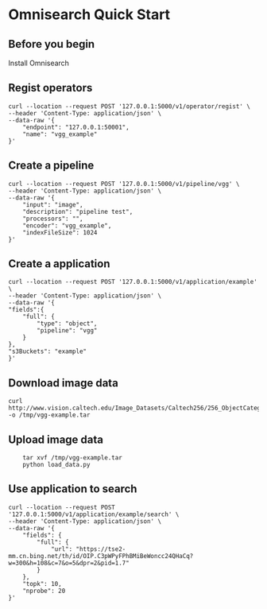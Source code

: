 # Omnisearch Quick Start
## Before you begin
Install Omnisearch
## Regist operators

    curl --location --request POST '127.0.0.1:5000/v1/operator/regist' \
    --header 'Content-Type: application/json' \
    --data-raw '{
	    "endpoint": "127.0.0.1:50001",
	    "name": "vgg_example"
    }'
## Create a pipeline

    curl --location --request POST '127.0.0.1:5000/v1/pipeline/vgg' \
    --header 'Content-Type: application/json' \
    --data-raw '{
    	"input": "image",
    	"description": "pipeline test",
    	"processors": "",
    	"encoder": "vgg_example",
    	"indexFileSize": 1024
    }'

## Create a application

    curl --location --request POST '127.0.0.1:5000/v1/application/example' \
    --header 'Content-Type: application/json' \
    --data-raw '{
    "fields":{
    	"full": {
    		"type": "object",
    		"pipeline": "vgg"
     	}
    },
    "s3Buckets": "example"
    }'

## Download image data

    curl http://www.vision.caltech.edu/Image_Datasets/Caltech256/256_ObjectCategories.tar -o /tmp/vgg-example.tar

## Upload image data
		tar xvf /tmp/vgg-example.tar
		python load_data.py
## Use application to search

    curl --location --request POST '127.0.0.1:5000/v1/application/example/search' \
    --header 'Content-Type: application/json' \
    --data-raw '{
    	"fields": {
            "full": {
                "url": "https://tse2-mm.cn.bing.net/th/id/OIP.C3pWPyFPhBMiBeWoncc24QHaCq?w=300&h=108&c=7&o=5&dpr=2&pid=1.7"
            }
        },
        "topk": 10,
        "nprobe": 20
    }'
